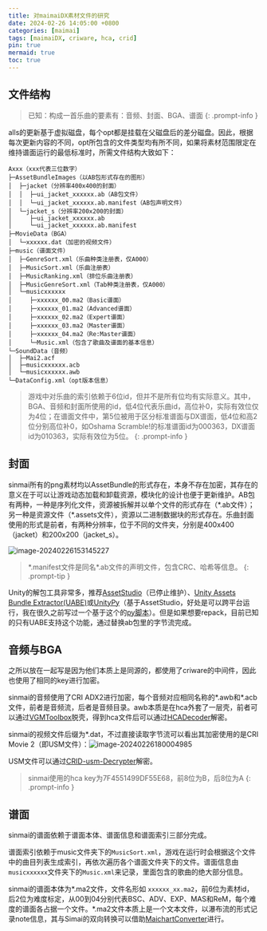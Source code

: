```yaml
---
title: 对maimaiDX素材文件的研究
date: 2024-02-26 14:05:00 +0800
categories: [maimai]
tags: [maimaiDX, criware, hca, crid]
pin: true
mermaid: true
toc: true
---
```


## 文件结构

> 已知：构成一首乐曲的要素有：音频、封面、BGA、谱面
{: .prompt-info }

alls的更新基于虚拟磁盘，每个opt都是挂载在父磁盘后的差分磁盘。因此，根据每次更新内容的不同，opt所包含的文件类型均有所不同，如果将素材范围限定在维持谱面运行的最低标准时，所需文件结构大致如下：

```
Axxx（xxx代表三位数字）
├─AssetBundleImages（以AB包形式存在的图形）
│  ├─jacket（分辨率400x400的封面）
│  │  ├─ui_jacket_xxxxxx.ab（AB包文件）
│  │  └─ui_jacket_xxxxxx.ab.manifest（AB包声明文件）
│  └─jacket_s（分辨率200x200的封面）
│     ├─ui_jacket_xxxxxx.ab
│     └─ui_jacket_xxxxxx.ab.manifest
├─MovieData（BGA）
│  └─xxxxxx.dat（加密的视频文件）
├─music（谱面文件）
│  ├─GenreSort.xml（乐曲种类注册表，仅A000）
│  ├─MusicSort.xml（乐曲注册表）
│  ├─MusicRanking.xml（排位乐曲注册表）
│  ├─MusicGenreSort.xml（Tab种类注册表，仅A000）
│  └─musicxxxxxx
│     ├─xxxxxx_00.ma2（Basic谱面）
│     ├─xxxxxx_01.ma2（Advanced谱面）
│     ├─xxxxxx_02.ma2（Expert谱面）
│     ├─xxxxxx_03.ma2（Master谱面）
│     ├─xxxxxx_04.ma2（Re:Master谱面）
│     └─Music.xml（包含了歌曲及谱面的基本信息）
└─SoundData（音频）
│  ├─Mai2.acf
│  ├─musicxxxxxx.acb
│  └─musicxxxxxx.awb
└─DataConfig.xml（opt版本信息）
```

> 游戏中对乐曲的索引依赖于6位id，但并不是所有位均有实际意义。其中，BGA、音频和封面所使用的id，低4位代表乐曲id，高位补0，实际有效位仅为4位；在谱面文件中，第5位被用于区分标准谱面与DX谱面，低4位和高2位分别高位补0，如Oshama Scramble!的标准谱面id为000363，DX谱面id为010363，实际有效位为5位。
{: .prompt-info }



## 封面

sinmai所有的png素材均以AssetBundle的形式存在，本身不存在加密，其存在的意义在于可以让游戏动态加载和卸载资源，模块化的设计也便于更新维护。AB包有两种，一种是序列化文件，资源被拆解并以单个文件的形式存在（\*.ab文件）；另一种是资源文件（\*.assets文件），资源以二进制数据块的形式存在。乐曲封面使用的形式是前者，有两种分辨率，位于不同的文件夹，分别是400x400（jacket）和200x200（jacket_s）。

![image-20240226153145227](/posts/2024-02-26/image-20240226153145227.png)

> \*.manifest文件是同名*.ab文件的声明文件，包含CRC、哈希等信息。
{: .prompt-tip }

Unity的解包工具非常多，推荐[AssetStudio](https://github.com/Perfare/AssetStudio)（已停止维护）、[Unity Assets Bundle Extractor(UABE)](https://github.com/SeriousCache/UABE)或[UnityPy](https://github.com/K0lb3/UnityPy)（基于AssetStudio，好处是可以跨平台运行，我在很久之前写过一个基于这个的[py脚本](https://github.com/HanasakiMana/SinmaiTools/tree/main/assets)）。但是如果想要repack，目前已知的只有UABE支持这个功能，通过替换ab包里的字节流完成。

## 音频与BGA

之所以放在一起写是因为他们本质上是同源的，都使用了criware的中间件，因此也使用了相同的key进行加密。

sinmai的音频使用了CRI ADX2进行加密，每个音频对应相同名称的\*.awb和\*.acb文件，前者是音频流，后者是音频目录。awb本质是在hca外套了一层壳，前者可以通过[VGMToolbox](https://github.com/Manicsteiner/VGMToolbox)脱壳，得到hca文件后可以通过[HCADecoder](https://github.com/Nyagamon/HCADecoder)解密。

sinmai的视频文件后缀为\*.dat，不过直接读取字节流可以看出其加密使用的是CRI Movie 2（即USM文件）：![image-20240226180004985](/posts/2024-02-26/image-20240226180004985.png)

USM文件可以通过[CRID-usm-Decrypter](https://github.com/kokarare1212/CRID-usm-Decrypter)解密。

> sinmai使用的hca key为7F4551499DF55E68，前8位为B，后8位为A
{: .prompt-info }

## 谱面

sinmai的谱面依赖于谱面本体、谱面信息和谱面索引三部分完成。

谱面索引依赖于music文件夹下的```MusicSort.xml```，游戏在运行时会根据这个文件中的曲目列表生成索引，再依次遍历各个谱面文件夹下的文件。谱面信息由```musicxxxxxx```文件夹下的```Music.xml```来记录，里面包含的歌曲的绝大部分信息。

sinmai的谱面本体为\*.ma2文件，文件名形如 ```xxxxxx_xx.ma2```，前6位为素材id，后2位为难度标定，从00到04分别代表BSC、ADV、EXP、MAS和ReM，每个难度的谱面各占据一个文件。\*.ma2文件本质上是一个文本文件，以瀑布流的形式记录note信息，其与Simai的双向转换可以借助[MaichartConverter](https://github.com/Neskol/MaichartConverter)进行。



